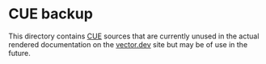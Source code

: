 # CUE backup

This directory contains [CUE] sources that are currently unused in the actual rendered documentation
on the [vector.dev][vector] site but may be of use in the future.

[cue]: https://cuelang.org
[vector]: https://vector.dev
